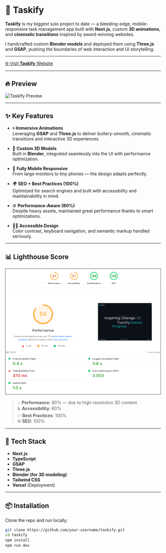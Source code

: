 # 🎯 Taskify

**Taskify** is my biggest solo project to date — a bleeding-edge, mobile-responsive task management app built with **Next.js**, custom **3D animations**, and **cinematic transitions** inspired by award-winning websites.

I handcrafted custom **Blender models** and deployed them using **Three.js** and **GSAP**, pushing the boundaries of web interaction and UI storytelling.

---

[🌐 Visit **Taskify** Website ](https://next-taskify-1zqz.vercel.app/)

---

## 🔥 Preview

![Taskify Preview](/public/taskify-preview.gif)

---

## ✨ Key Features

- 🌀 **Immersive Animations**  
  Leveraging **GSAP** and **Three.js** to deliver buttery-smooth, cinematic transitions and interactive 3D experiences.

- 🧊 **Custom 3D Models**  
  Built in **Blender**, integrated seamlessly into the UI with performance optimization.

- 📱 **Fully Mobile Responsive**  
  From large monitors to tiny phones — the design adapts perfectly.

- 🌍 **SEO + Best Practices (100%)**  
  Optimized for search engines and built with accessibility and maintainability in mind.

- ⚙️ **Performance-Aware (80%)**  
  Despite heavy assets, maintained great performance thanks to smart optimizations.

- 🧑‍🦯 **Accessible Design**  
  Color contrast, keyboard navigation, and semantic markup handled seriously.

---

## 📊 Lighthouse Score

![Lighthouse Report](/public/lighthouse-report.png)

> 💡 **Performance**: 80% — due to high-resolution 3D content  
> ♿ **Accessibility**: 80%  
> ✅ **Best Practices**: 100%  
> 🌐 **SEO**: 100%

---

## 🧰 Tech Stack

- **Next.js**  
- **TypeScript**  
- **GSAP**  
- **Three.js**  
- **Blender (for 3D modeling)**  
- **Tailwind CSS**  
- **Vercel** (Deployment)

---

## 📦 Installation

Clone the repo and run locally:

```bash
git clone https://github.com/your-username/taskify.git
cd taskify
npm install
npm run dev

